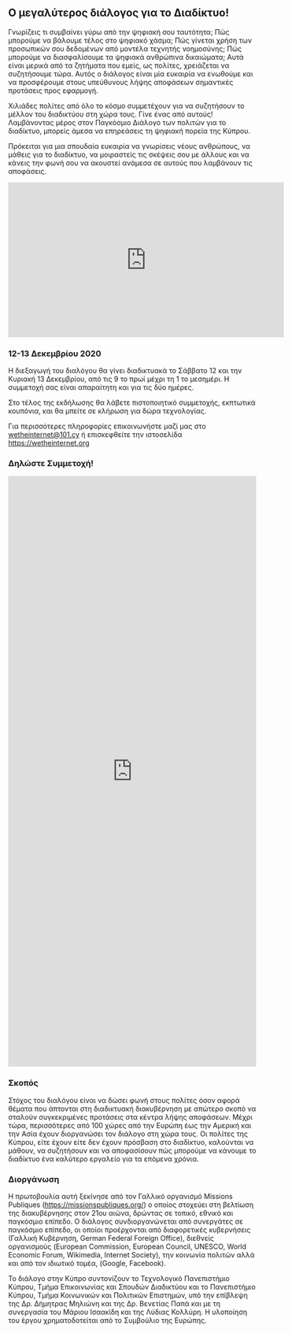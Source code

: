 ## Ο μεγαλύτερος διάλογος για το Διαδίκτυο!

Γνωρίζεις τι συμβαίνει γύρω από την ψηφιακή σου ταυτότητα; Πώς μπορούμε να βάλουμε τέλος στο ψηφιακό χάσμα; Πώς γίνεται χρήση των προσωπικών σου δεδομένων από μοντέλα τεχνητής νοημοσύνης; Πώς μπορούμε να διασφαλίσουμε τα ψηφιακά ανθρώπινα δικαιώματα; Αυτά είναι μερικά από τα ζητήματα που εμείς, ως πολίτες, χρειάζεται να συζητήσουμε τώρα. Αυτός ο διάλογος είναι μία ευκαιρία να ενωθούμε και να προσφέρουμε στους υπεύθυνους λήψης αποφάσεων σημαντικές προτάσεις προς εφαρμογή.

Χιλιάδες πολίτες από όλο το κόσμο συμμετέχουν για να συζητήσουν το μέλλον του διαδικτύου στη χώρα τους. Γίνε ένας από αυτούς! Λαμβάνοντας μέρος στον Παγκόσμιο Διάλογο των πολιτών για το διαδίκτυο, μπορείς άμεσα να επηρεάσεις τη ψηφιακή πορεία της Κύπρου.

Πρόκειται για μια σπουδαία ευκαιρία να γνωρίσεις νέους ανθρώπους, να μάθεις για το διαδίκτυο, να μοιραστείς τις σκέψεις σου με άλλους και να κάνεις την φωνή σου να ακουστεί ανάμεσα σε αυτούς που λαμβάνουν τις αποφάσεις.

<iframe width="560" height="315" src="https://www.youtube-nocookie.com/embed/uP3a6oMX_V4" frameborder="0" allow="accelerometer; autoplay; clipboard-write; encrypted-media; gyroscope; picture-in-picture" allowfullscreen></iframe>


### 12-13 Δεκεμβρίου 2020

Η διεξαγωγή του διαλόγου θα γίνει διαδικτυακά το Σάββατο 12 και την Κυριακή 13 Δεκεμβρίου, από τις 9 το πρωί μέχρι τη 1 το μεσημέρι. Η συμμετοχή σας είναι απαραίτητη και για τις δύο ημέρες.

Στο τέλος της εκδήλωσης θα λάβετε πιστοποιητικό συμμετοχής, εκπτωτικά κουπόνια, και θα μπείτε σε κλήρωση για δώρα τεχνολογίας.

Για περισσότερες πληροφορίες επικοινωνήστε μαζί μας στο wetheinternet@101.cy ή επισκεφθείτε την ιστοσελίδα https://wetheinternet.org


### Δηλώστε Συμμετοχή!

<iframe src="https://docs.google.com/forms/d/e/1FAIpQLSdLdLL3a71T0IdNpx9HrFcTrKkMDAKcJn-nXNiNvwkgnFOpcQ/viewform?embedded=true" width="100%" height="1200" frameborder="0" marginheight="0" marginwidth="0">Loading…</iframe>


### Σκοπός

Στόχος του διαλόγου είναι να δώσει φωνή στους πολίτες όσον αφορά θέματα που άπτονται στη διαδικτυακή διακυβέρνηση με απώτερο σκoπό να σταλούν συγκεκριμένες προτάσεις στα κέντρα λήψης αποφάσεων. Μέχρι τώρα, περισσότερες από 100 χώρες από την Ευρώπη έως την Αμερική και την Ασία έχουν διοργανώσει τον διάλογο στη χώρα τους. Οι πολίτες της Κύπρου, είτε έχουν είτε δεν έχουν πρόσβαση στο διαδίκτυο, καλούνται να μάθουν, να συζητήσουν και να αποφασίσουν πώς μπορούμε να κάνουμε το διαδίκτυο ένα καλύτερο εργαλείο για τα επόμενα χρόνια.


### Διοργάνωση

Η πρωτοβουλία αυτή ξεκίνησε από τον Γαλλικό οργανισμό Missions Publiques (https://missionspubliques.org/) ο οποίος στοχεύει στη βελτίωση της διακυβέρνησης στον 21ου αιώνα, δρώντας σε τοπικό, εθνικό και παγκόσμιο επίπεδο. Ο διάλογος συνδιοργανώνεται από συνεργάτες σε παγκόσμιο επίπεδο, οι οποίοι προέρχονται από διαφορετικές κυβερνήσεις (Γαλλική Κυβέρνηση, German Federal Foreign Office), διεθνείς οργανισμούς (European Commission, European Council, UNESCO, World Economic Forum, Wikimedia, Internet Society), την κοινωνία πολιτών αλλά και από τον ιδιωτικό τομέα, (Google, Facebook).

Το διάλογο στην Κύπρο συντονίζουν το Τεχνολογικό Πανεπιστήμιο Κύπρου, Τμήμα Επικοινωνίας και Σπουδών Διαδικτύου και το Πανεπιστήμιο Κύπρου, Τμήμα Κοινωνικών και Πολιτικών Επιστημών, υπό την επίβλεψη της Δρ. Δήμητρας Μηλιώνη και της Δρ. Βενετίας Παπά και με τη συνεργασία του Μάριου Ισαακίδη και της Λύδιας Κολλύρη. Η υλοποίηση του έργου χρηματοδοτείται από το Συμβούλιο της Ευρώπης.
